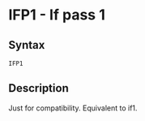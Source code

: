 # IFP1 - If pass 1

## Syntax
```assembly
IFP1
```

## Description
Just for compatibility. Equivalent to if1.
